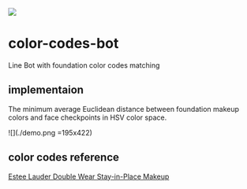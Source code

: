 ![](https://img.shields.io/github/license/laplacetw/color-codes-bot)
# color-codes-bot
Line Bot with foundation color codes matching

## implementaion
The minimum average Euclidean distance between foundation makeup colors and face checkpoints in HSV color space.

![](./demo.png =195x422)

## color codes reference
[Estee Lauder Double Wear Stay-in-Place Makeup](https://www.esteelauder.com/product/643/22830/product-catalog/makeup/face/foundation/double-wear/stay-in-place-makeup)
